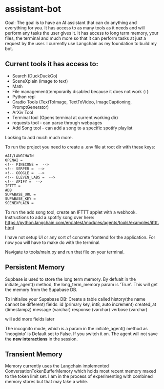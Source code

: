 # assistant-bot
Goal: The goal is to have an AI assistant that can do anything and everything for you. It has access to as many tools as it needs and will perform any tasks the user gives it. It has access to long term memory, your files, the terminal and much more so that it can perform tasks at just a request by the user.
I currently use Langchain as my foundation to build my bot.

## Current tools it has access to:
- Search (DuckDuckGo)
- SceneXplain (image to text)
- Math
- File management(temporarily disabled because it does not work :) )
- Python repl
- Gradio Tools (TextToImage, TextToVideo, ImageCaptioning, PromptGenerator)
- ArXiv Tool
- Terminal tool (Opens terminal at current working dir)
- requests tool - can parse through webpages
- Add Song tool - can add a song to a specific spotify playlist

Looking to add much much more.

To run the project you need to create a .env file at root dir with these keys:
```
#AI/LANGCHAIN
OPENAI = 
<!-- PINECONE =  -->
<!-- SERPER =  -->
<!-- GOOGLE =  -->
<!-- ELEVEN_LABS =  -->
<!-- APIFY =  -->
IFTTT = 
#DB
SUPABASE_URL = 
SUPABASE_KEY = 
SCENEXPLAIN = 
```
To run the add song tool, create an IFTTT applet with a webhook.
Instructions to add a spotify song over here:
https://python.langchain.com/en/latest/modules/agents/tools/examples/ifttt.html

I have not setup UI or any sort of concrete frontend for the application. For now you will have to make do with the terminal.

Navigate to tools/main.py and run that file on your terminal.

## Persistent Memory
Supbase is used to store the long term memory. By defualt in the initiate_agent() method, the long_term_memory param is 'True'. This will get the memory from the Supabase DB.

To initialise your Supabase DB:
Create a table called history(the name cannot be different)
fields:
id (primary key, int8, auto increment)
created_at (timestampz)
message (varchar)
response (varchar)
verbose (varchar)

will add more fields later

The incognito mode, which is a param in the initiate_agent() method as 'incoginto' is Default set to False. If you switch it on. The agent will not save the **new interactions** in the session.

## Transient Memory
Memory currently uses the Langchain implemented ConversationTokenBufferMemory which holds most recent memory maxed to the token limit set. I am in the process of experimenting with combined memory stores but that may take a while.

